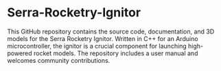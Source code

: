 # Serra-Rocketry-Ignitor
This GitHub repository contains the source code, documentation, and 3D models for the Serra Rocketry Ignitor. Written in C++ for an Arduino microcontroller, the ignitor is a crucial component for launching high-powered rocket models. The repository includes a user manual and welcomes community contributions.
